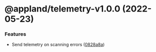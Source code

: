 # @appland/telemetry-v1.0.0 (2022-05-23)

### Features

- Send telemetry on scanning errors
  ([0828a8a](https://github.com/getappmap/appmap-js/commit/0828a8a5a61247ab923e2fe9b302970accd3b10d))
